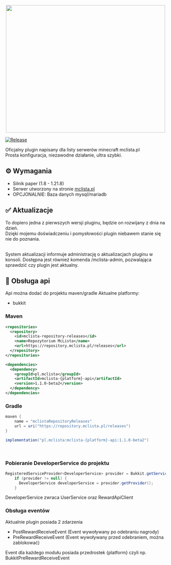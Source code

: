 <p align="center">
  <img src="https://i.imgur.com/ngXnPK7.png" width="500" height="400">
</p>

[![Release](https://img.shields.io/github/v/release/kerpsondev/mclista-plugin.svg)](https://github.com/kerpsondev/mclista-plugin/releases)

Oficjalny plugin napisany dla listy serwerów minecraft mclista.pl
<br>
Prosta konfiguracja, niezawodne działanie, ultra szybki.
<br>

## ⚙️ Wymagania 

- Silnik paper (1.8 - 1.21.8)
- Serwer utworzony na stronie [mclista.pl](https://mclista.pl)
- OPCJONALNIE: Baza danych mysql/mariadb

## ✅ Aktualizacje

To dopiero jedna z pierwszych wersji pluginu, będzie on rozwijany z dnia na dzień.
<br>
Dzięki mojemu doświadczeniu i pomysłowości plugin niebawem stanie się nie do poznania.

<br>
System aktualizacji informuje administrację o aktualizacjach pluginu w konsoli.
Dostępna jest również komenda /mclista-admin, pozwalająca sprawdzić czy plugin jest aktualny.

## 💙 Obsługa api

Api można dodać do projektu maven/gradle
Aktualne platformy:
- bukkit

### Maven

```xml
<repositories>
  <repository>
    <id>mclista-repository-releases</id>
    <name>Repozytorium McLista</name>
    <url>https://repository.mclista.pl/releases</url>
  </repository>
</repositories>

<dependencies>
  <dependency>
    <groupId>pl.mclista</groupId>
    <artifactId>mclista-{platform}-api</artifactId>
    <version>1.1.0-beta2</version>
  </dependency>
</dependencies>
```

### Gradle
```gradle
maven {
    name = "mclistaRepositoryReleases"
    url = uri("https://repository.mclista.pl/releases")
}

implementation("pl.mclista:mclista-{platform}-api:1.1.0-beta2")
```
<br>

### Pobieranie DeveloperService do projektu

```java
RegisteredServiceProvider<DeveloperService> provider = Bukkit.getServicesManager().getRegistration(DeveloperService.class);
    if (provider != null) {
      DeveloperService developerService = provider.getProvider();
    }
```

DeveloperService zwraca UserService oraz RewardApiClient

### Obsługa eventów

Aktualnie plugin posiada 2 zdarzenia
- PostRewardReceiveEvent (Event wywoływany po odebraniu nagrody)
- PreRewardReceiveEvent (Event wywoływany przed odebraniem, można zablokować)

Event dla każdego modułu posiada przedrostek {platform} czyli np. BukkitPreRewardReceiveEvent

